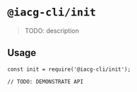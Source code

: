 # `@iacg-cli/init`

> TODO: description

## Usage

```
const init = require('@iacg-cli/init');

// TODO: DEMONSTRATE API
```

